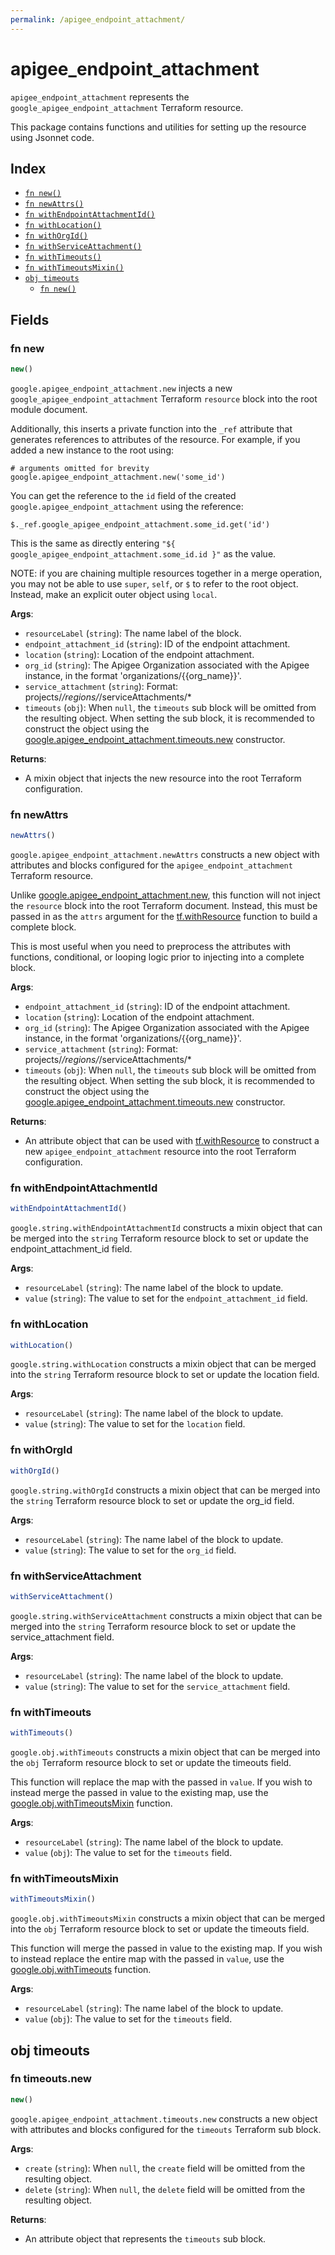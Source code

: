 ```yaml
---
permalink: /apigee_endpoint_attachment/
---
```


# apigee_endpoint_attachment

`apigee_endpoint_attachment` represents the `google_apigee_endpoint_attachment` Terraform resource.



This package contains functions and utilities for setting up the resource using Jsonnet code.


## Index

* [`fn new()`](#fn-new)
* [`fn newAttrs()`](#fn-newattrs)
* [`fn withEndpointAttachmentId()`](#fn-withendpointattachmentid)
* [`fn withLocation()`](#fn-withlocation)
* [`fn withOrgId()`](#fn-withorgid)
* [`fn withServiceAttachment()`](#fn-withserviceattachment)
* [`fn withTimeouts()`](#fn-withtimeouts)
* [`fn withTimeoutsMixin()`](#fn-withtimeoutsmixin)
* [`obj timeouts`](#obj-timeouts)
  * [`fn new()`](#fn-timeoutsnew)

## Fields

### fn new

```ts
new()
```


`google.apigee_endpoint_attachment.new` injects a new `google_apigee_endpoint_attachment` Terraform `resource`
block into the root module document.

Additionally, this inserts a private function into the `_ref` attribute that generates references to attributes of the
resource. For example, if you added a new instance to the root using:

    # arguments omitted for brevity
    google.apigee_endpoint_attachment.new('some_id')

You can get the reference to the `id` field of the created `google.apigee_endpoint_attachment` using the reference:

    $._ref.google_apigee_endpoint_attachment.some_id.get('id')

This is the same as directly entering `"${ google_apigee_endpoint_attachment.some_id.id }"` as the value.

NOTE: if you are chaining multiple resources together in a merge operation, you may not be able to use `super`, `self`,
or `$` to refer to the root object. Instead, make an explicit outer object using `local`.

**Args**:
  - `resourceLabel` (`string`): The name label of the block.
  - `endpoint_attachment_id` (`string`): ID of the endpoint attachment.
  - `location` (`string`): Location of the endpoint attachment.
  - `org_id` (`string`): The Apigee Organization associated with the Apigee instance,
in the format &#39;organizations/{{org_name}}&#39;.
  - `service_attachment` (`string`): Format: projects/*/regions/*/serviceAttachments/*
  - `timeouts` (`obj`):  When `null`, the `timeouts` sub block will be omitted from the resulting object. When setting the sub block, it is recommended to construct the object using the [google.apigee_endpoint_attachment.timeouts.new](#fn-apigeeendpointattachmenttimeoutsnew) constructor.

**Returns**:
- A mixin object that injects the new resource into the root Terraform configuration.


### fn newAttrs

```ts
newAttrs()
```


`google.apigee_endpoint_attachment.newAttrs` constructs a new object with attributes and blocks configured for the `apigee_endpoint_attachment`
Terraform resource.

Unlike [google.apigee_endpoint_attachment.new](#fn-apigeeendpointattachmentnew), this function will not inject the `resource`
block into the root Terraform document. Instead, this must be passed in as the `attrs` argument for the
[tf.withResource](https://github.com/tf-libsonnet/core/tree/main/docs#fn-withresource) function to build a complete block.

This is most useful when you need to preprocess the attributes with functions, conditional, or looping logic prior to
injecting into a complete block.

**Args**:
  - `endpoint_attachment_id` (`string`): ID of the endpoint attachment.
  - `location` (`string`): Location of the endpoint attachment.
  - `org_id` (`string`): The Apigee Organization associated with the Apigee instance,
in the format &#39;organizations/{{org_name}}&#39;.
  - `service_attachment` (`string`): Format: projects/*/regions/*/serviceAttachments/*
  - `timeouts` (`obj`):  When `null`, the `timeouts` sub block will be omitted from the resulting object. When setting the sub block, it is recommended to construct the object using the [google.apigee_endpoint_attachment.timeouts.new](#fn-apigeeendpointattachmenttimeoutsnew) constructor.

**Returns**:
  - An attribute object that can be used with [tf.withResource](https://github.com/tf-libsonnet/core/tree/main/docs#fn-withresource) to construct a new `apigee_endpoint_attachment` resource into the root Terraform configuration.


### fn withEndpointAttachmentId

```ts
withEndpointAttachmentId()
```

`google.string.withEndpointAttachmentId` constructs a mixin object that can be merged into the `string`
Terraform resource block to set or update the endpoint_attachment_id field.



**Args**:
  - `resourceLabel` (`string`): The name label of the block to update.
  - `value` (`string`): The value to set for the `endpoint_attachment_id` field.


### fn withLocation

```ts
withLocation()
```

`google.string.withLocation` constructs a mixin object that can be merged into the `string`
Terraform resource block to set or update the location field.



**Args**:
  - `resourceLabel` (`string`): The name label of the block to update.
  - `value` (`string`): The value to set for the `location` field.


### fn withOrgId

```ts
withOrgId()
```

`google.string.withOrgId` constructs a mixin object that can be merged into the `string`
Terraform resource block to set or update the org_id field.



**Args**:
  - `resourceLabel` (`string`): The name label of the block to update.
  - `value` (`string`): The value to set for the `org_id` field.


### fn withServiceAttachment

```ts
withServiceAttachment()
```

`google.string.withServiceAttachment` constructs a mixin object that can be merged into the `string`
Terraform resource block to set or update the service_attachment field.



**Args**:
  - `resourceLabel` (`string`): The name label of the block to update.
  - `value` (`string`): The value to set for the `service_attachment` field.


### fn withTimeouts

```ts
withTimeouts()
```

`google.obj.withTimeouts` constructs a mixin object that can be merged into the `obj`
Terraform resource block to set or update the timeouts field.

This function will replace the map with the passed in `value`. If you wish to instead merge the
passed in value to the existing map, use the [google.obj.withTimeoutsMixin](TODO) function.

**Args**:
  - `resourceLabel` (`string`): The name label of the block to update.
  - `value` (`obj`): The value to set for the `timeouts` field.


### fn withTimeoutsMixin

```ts
withTimeoutsMixin()
```

`google.obj.withTimeoutsMixin` constructs a mixin object that can be merged into the `obj`
Terraform resource block to set or update the timeouts field.

This function will merge the passed in value to the existing map. If you wish
to instead replace the entire map with the passed in `value`, use the [google.obj.withTimeouts](TODO)
function.


**Args**:
  - `resourceLabel` (`string`): The name label of the block to update.
  - `value` (`obj`): The value to set for the `timeouts` field.


## obj timeouts



### fn timeouts.new

```ts
new()
```


`google.apigee_endpoint_attachment.timeouts.new` constructs a new object with attributes and blocks configured for the `timeouts`
Terraform sub block.



**Args**:
  - `create` (`string`):  When `null`, the `create` field will be omitted from the resulting object.
  - `delete` (`string`):  When `null`, the `delete` field will be omitted from the resulting object.

**Returns**:
  - An attribute object that represents the `timeouts` sub block.
